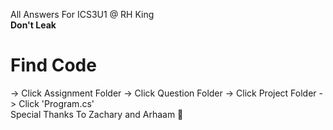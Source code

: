 All Answers For ICS3U1 @ RH King <br>
<b> Don't Leak </b>

<h1>Find Code</h1>
-> Click Assignment Folder
-> Click Question Folder
-> Click Project Folder
-> Click 'Program.cs'
<br>
Special Thanks To Zachary and Arhaam 🙏
